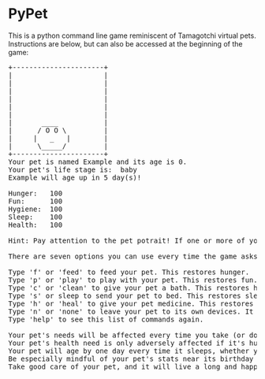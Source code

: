 # PyPet
 This is a python command line game reminiscent of Tamagotchi virtual pets. Instructions are below, but can also be accessed at the beginning of the game:
 
 <pre>
+----------------------+
|                      |
|                      |
|                      |
|                      |
|                      |
|                      |
|       ____           |
|      / O O \         |
|     |   _   |        |
|      \_____/         |
+----------------------+
Your pet is named Example and its age is 0.
Your pet's life stage is:  baby 
Example will age up in 5 day(s)!

Hunger:   100
Fun:      100
Hygiene:  100
Sleep:    100
Health:   100

Hint: Pay attention to the pet potrait! If one or more of your pet's needs is low, it will look unhappy!

There are seven options you can use every time the game asks what you would like to do:

Type 'f' or 'feed' to feed your pet. This restores hunger.
Type 'p' or 'play' to play with your pet. This restores fun.
Type 'c' or 'clean' to give your pet a bath. This restores hygiene.
Type 's' or sleep to send your pet to bed. This restores sleep.
Type 'h' or 'heal' to give your pet medicine. This restores health.
Type 'n' or 'none' to leave your pet to its own devices. It may do something that negatively or positively affects its needs.
Type 'help' to see this list of commands again.

Your pet's needs will be affected every time you take (or don't take!) action.
Your pet's health need is only adversely affected if it's hunger and/or hygiene is low, or from its own actions.
Your pet will age by one day every time it sleeps, whether you send it to bed or it passes out from lack of sleep.
Be especially mindful of your pet's stats near its birthday -- how you take care of it can determine its personality!
Take good care of your pet, and it will live a long and happy life! But if you neglect it...well...
</pre>

